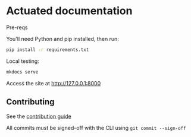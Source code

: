 Actuated documentation
=====================

Pre-reqs

You'll need Python and pip installed, then run:

```bash
pip install -r requirements.txt
```

Local testing:

```bash
mkdocs serve
```

Access the site at http://127.0.0.1:8000


## Contributing

See the [contribution guide](./CONTRIBUTING.md)

All commits must be signed-off with the CLI using `git commit --sign-off`
